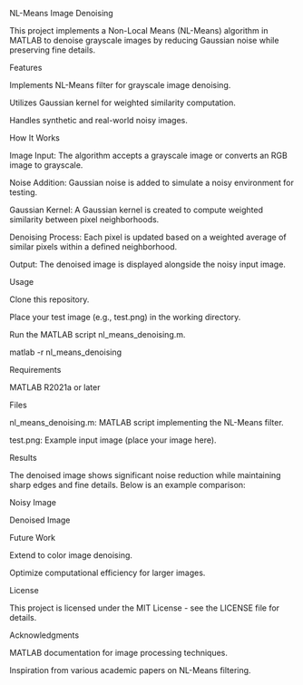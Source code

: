 NL-Means Image Denoising

This project implements a Non-Local Means (NL-Means) algorithm in MATLAB to denoise grayscale images by reducing Gaussian noise while preserving fine details.

Features

Implements NL-Means filter for grayscale image denoising.

Utilizes Gaussian kernel for weighted similarity computation.

Handles synthetic and real-world noisy images.

How It Works

Image Input: The algorithm accepts a grayscale image or converts an RGB image to grayscale.

Noise Addition: Gaussian noise is added to simulate a noisy environment for testing.

Gaussian Kernel: A Gaussian kernel is created to compute weighted similarity between pixel neighborhoods.

Denoising Process: Each pixel is updated based on a weighted average of similar pixels within a defined neighborhood.

Output: The denoised image is displayed alongside the noisy input image.

Usage

Clone this repository.

Place your test image (e.g., test.png) in the working directory.

Run the MATLAB script nl_means_denoising.m.

matlab -r nl_means_denoising

Requirements

MATLAB R2021a or later

Files

nl_means_denoising.m: MATLAB script implementing the NL-Means filter.

test.png: Example input image (place your image here).

Results

The denoised image shows significant noise reduction while maintaining sharp edges and fine details. Below is an example comparison:

Noisy Image

Denoised Image





Future Work

Extend to color image denoising.

Optimize computational efficiency for larger images.

License

This project is licensed under the MIT License - see the LICENSE file for details.

Acknowledgments

MATLAB documentation for image processing techniques.

Inspiration from various academic papers on NL-Means filtering.

